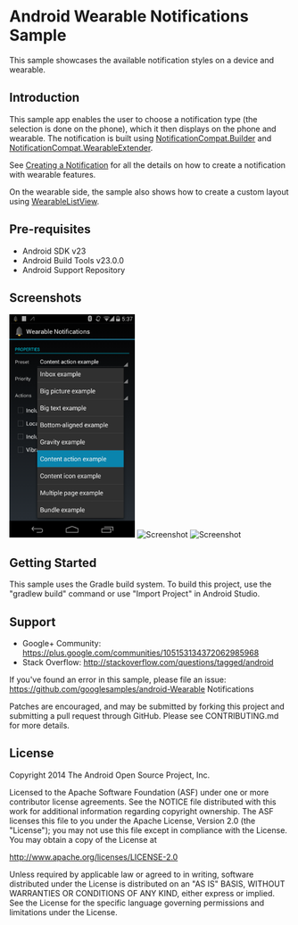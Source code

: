 
Android Wearable Notifications Sample
===================================

This sample showcases the available notification styles on a device and wearable.

Introduction
------------

This sample app enables the user to choose a notification type (the selection is done on the phone),
which it then displays on the phone and wearable. The notification is built using
[NotificationCompat.Builder][1] and [NotificationCompat.WearableExtender][2].

See [Creating a Notification][3] for all the details on how to create a notification with wearable features.

On the wearable side, the sample also shows how to create a custom layout using [WearableListView][4].

[1]: http://developer.android.com/reference/android/support/v4/app/NotificationCompat.Builder.html
[2]: https://developer.android.com/reference/android/support/v4/app/NotificationCompat.WearableExtender.html
[3]: https://developer.android.com/training/wearables/notifications/creating.html
[4]: https://developer.android.com/training/wearables/apps/layouts.html#UiLibrary

Pre-requisites
--------------

- Android SDK v23
- Android Build Tools v23.0.0
- Android Support Repository

Screenshots
-------------

<img src="screenshots/companion-content-action.png" height="400" alt="Screenshot"/> <img src="screenshots/content-action" height="400" alt="Screenshot"/> <img src="screenshots/content-icon-menu" height="400" alt="Screenshot"/> 

Getting Started
---------------

This sample uses the Gradle build system. To build this project, use the
"gradlew build" command or use "Import Project" in Android Studio.

Support
-------

- Google+ Community: https://plus.google.com/communities/105153134372062985968
- Stack Overflow: http://stackoverflow.com/questions/tagged/android

If you've found an error in this sample, please file an issue:
https://github.com/googlesamples/android-Wearable Notifications

Patches are encouraged, and may be submitted by forking this project and
submitting a pull request through GitHub. Please see CONTRIBUTING.md for more details.

License
-------

Copyright 2014 The Android Open Source Project, Inc.

Licensed to the Apache Software Foundation (ASF) under one or more contributor
license agreements.  See the NOTICE file distributed with this work for
additional information regarding copyright ownership.  The ASF licenses this
file to you under the Apache License, Version 2.0 (the "License"); you may not
use this file except in compliance with the License.  You may obtain a copy of
the License at

http://www.apache.org/licenses/LICENSE-2.0

Unless required by applicable law or agreed to in writing, software
distributed under the License is distributed on an "AS IS" BASIS, WITHOUT
WARRANTIES OR CONDITIONS OF ANY KIND, either express or implied.  See the
License for the specific language governing permissions and limitations under
the License.
